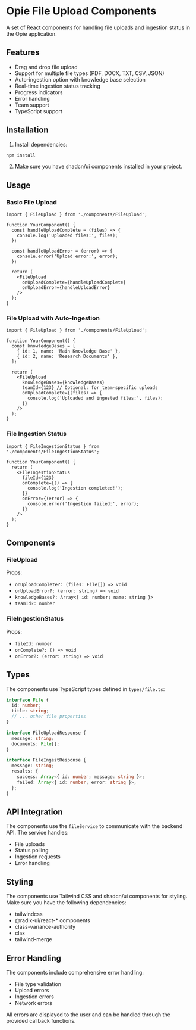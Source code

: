 # Opie File Upload Components

A set of React components for handling file uploads and ingestion status in the Opie application.

## Features

- Drag and drop file upload
- Support for multiple file types (PDF, DOCX, TXT, CSV, JSON)
- Auto-ingestion option with knowledge base selection
- Real-time ingestion status tracking
- Progress indicators
- Error handling
- Team support
- TypeScript support

## Installation

1. Install dependencies:
```bash
npm install
```

2. Make sure you have shadcn/ui components installed in your project.

## Usage

### Basic File Upload

```tsx
import { FileUpload } from './components/FileUpload';

function YourComponent() {
  const handleUploadComplete = (files) => {
    console.log('Uploaded files:', files);
  };

  const handleUploadError = (error) => {
    console.error('Upload error:', error);
  };

  return (
    <FileUpload
      onUploadComplete={handleUploadComplete}
      onUploadError={handleUploadError}
    />
  );
}
```

### File Upload with Auto-Ingestion

```tsx
import { FileUpload } from './components/FileUpload';

function YourComponent() {
  const knowledgeBases = [
    { id: 1, name: 'Main Knowledge Base' },
    { id: 2, name: 'Research Documents' },
  ];

  return (
    <FileUpload
      knowledgeBases={knowledgeBases}
      teamId={123} // Optional: for team-specific uploads
      onUploadComplete={(files) => {
        console.log('Uploaded and ingested files:', files);
      }}
    />
  );
}
```

### File Ingestion Status

```tsx
import { FileIngestionStatus } from './components/FileIngestionStatus';

function YourComponent() {
  return (
    <FileIngestionStatus
      fileId={123}
      onComplete={() => {
        console.log('Ingestion completed!');
      }}
      onError={(error) => {
        console.error('Ingestion failed:', error);
      }}
    />
  );
}
```

## Components

### FileUpload

Props:
- `onUploadComplete?: (files: File[]) => void`
- `onUploadError?: (error: string) => void`
- `knowledgeBases?: Array<{ id: number; name: string }>`
- `teamId?: number`

### FileIngestionStatus

Props:
- `fileId: number`
- `onComplete?: () => void`
- `onError?: (error: string) => void`

## Types

The components use TypeScript types defined in `types/file.ts`:

```typescript
interface File {
  id: number;
  title: string;
  // ... other file properties
}

interface FileUploadResponse {
  message: string;
  documents: File[];
}

interface FileIngestResponse {
  message: string;
  results: {
    success: Array<{ id: number; message: string }>;
    failed: Array<{ id: number; error: string }>;
  };
}
```

## API Integration

The components use the `fileService` to communicate with the backend API. The service handles:

- File uploads
- Status polling
- Ingestion requests
- Error handling

## Styling

The components use Tailwind CSS and shadcn/ui components for styling. Make sure you have the following dependencies:

- tailwindcss
- @radix-ui/react-* components
- class-variance-authority
- clsx
- tailwind-merge

## Error Handling

The components include comprehensive error handling:

- File type validation
- Upload errors
- Ingestion errors
- Network errors

All errors are displayed to the user and can be handled through the provided callback functions. 